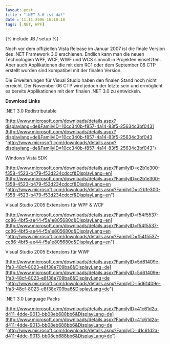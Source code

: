 ```yaml
---
layout: post
title : ".NET 3.0 ist da!"
date : 11.11.2006 16:18:18
tags: [.NET, WPF]
---
```

{% include JB / setup %}

Noch vor dem offiziellen Vista Release im Januar 2007 ist die finale Version des .NET Framework 3.0 erschienen. Endlich kann man die neuen Technologien WPF, WCF, WWF und WCS sinnvoll in Projekten einsetzten. Aber auch Applikationen die mit dem RC1 oder dem September 06 CTP erstellt wurden sind kompatibel mit der finalen Version.

Die Erweiterungen für Visual Studio haben den finalen Stand noch nicht erreicht. Der November 06 CTP wird jedoch der letzte sein und ermöglicht es bereits Applikationen mit dem finalen .NET 3.0 zu entwickeln.

**Download Links**

.NET 3.0 Redistributable

[http://www.microsoft.com/downloads/details.aspx?displaylang=de&FamilyID=10cc340b-f857-4a14-83f5-25634c3bf043](http://www.microsoft.com/downloads/details.aspx?displaylang=de&FamilyID=10cc340b-f857-4a14-83f5-25634c3bf043 "http://www.microsoft.com/downloads/details.aspx?displaylang=de&FamilyID=10cc340b-f857-4a14-83f5-25634c3bf043")

Windows Vista SDK

[http://www.microsoft.com/downloads/details.aspx?FamilyID=c2b1e300-f358-4523-b479-f53d234cdccf&DisplayLang=en](http://www.microsoft.com/downloads/details.aspx?FamilyID=c2b1e300-f358-4523-b479-f53d234cdccf&DisplayLang=en "http://www.microsoft.com/downloads/details.aspx?FamilyID=c2b1e300-f358-4523-b479-f53d234cdccf&DisplayLang=en")

Visual Studio 2005 Extensions für WPF & WCF

[http://www.microsoft.com/downloads/details.aspx?FamilyID=f54f5537-cc86-4bf5-ae44-f5a1e805680d&DisplayLang=en](http://www.microsoft.com/downloads/details.aspx?FamilyID=f54f5537-cc86-4bf5-ae44-f5a1e805680d&DisplayLang=en "http://www.microsoft.com/downloads/details.aspx?FamilyID=f54f5537-cc86-4bf5-ae44-f5a1e805680d&DisplayLang=en")

Visual Studio 2005 Extensions für WWF

[http://www.microsoft.com/downloads/details.aspx?FamilyID=5d61409e-1fa3-48cf-8023-e8f38e709ba6&DisplayLang=de](http://www.microsoft.com/downloads/details.aspx?FamilyID=5d61409e-1fa3-48cf-8023-e8f38e709ba6&DisplayLang=de "http://www.microsoft.com/downloads/details.aspx?FamilyID=5d61409e-1fa3-48cf-8023-e8f38e709ba6&DisplayLang=de")

.NET 3.0 Language Packs

[http://www.microsoft.com/downloads/details.aspx?FamilyID=41c61d2a-d411-4dde-9013-bb08eb688bb6&DisplayLang=de](http://www.microsoft.com/downloads/details.aspx?FamilyID=41c61d2a-d411-4dde-9013-bb08eb688bb6&DisplayLang=de "http://www.microsoft.com/downloads/details.aspx?FamilyID=41c61d2a-d411-4dde-9013-bb08eb688bb6&DisplayLang=de")
